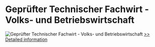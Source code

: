# Geprüfter Technischer Fachwirt - Volks- und Betriebswirtschaft
![Geprüfter Technischer Fachwirt - Volks- und Betriebswirtschaft](https://mycommerce.akamaized.net/api/pimages/P300549821/BIG/300549821.JPG)
[>> Detailed information](https://secure.shareit.com/shareit/product.html?productid=300549821&affiliateid=200057808)